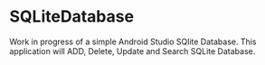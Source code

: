 # SQLiteDatabase
Work in progress of a simple Android Studio SQlite Database.
This application will ADD, Delete, Update and Search SQLite Database.
